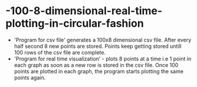 # -100-8-dimensional-real-time-plotting-in-circular-fashion
- 'Program for csv file' generates a 100x8 dimensional csv file. After every half second 8 new points are stored. Points keep getting stored untill 100 rows of the csv file are complete.
- 'Program for real time visualization' - plots 8 points at a time i.e 1 point in each graph as soon as a new row is stored in the csv file. Once 100 points are plotted in each graph, the program starts plotting the same points again.
